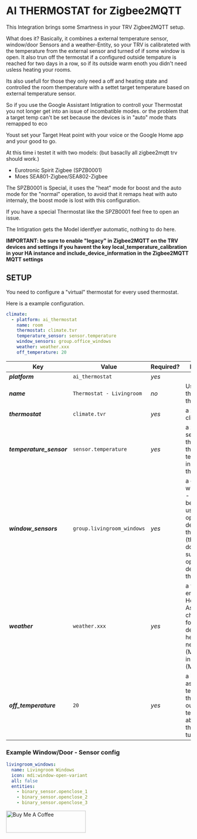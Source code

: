 # AI THERMOSTAT for Zigbee2MQTT

This Integration brings some Smartness in your TRV Zigbee2MQTT setup.

What does it? Basically, it combines a external temperature sensor, window/door Sensors and a weather-Entity, so your TRV is calibrateted with the temperature from the external sensor and turned of if some window is open. It also trun off the termostat if a configured outside tempature is reached for two days in a row, so if its outside warm enoth you didn't need usless heating your rooms.

Its also usefull for those they only need a off and heating state and controlled the room themperature with a settet target temperature based on external temperature sensor.

So if you use the Google Assistant Intigration to controll your Thermostat you not longer get into an issue of incombatible modes. or the problem that a target temp can't be set because the devices is in "auto" mode thats remapped to eco

Youst set your Target Heat point with your voice or the Google Home app and your good to go.

At this time i testet it with two models: (but basaclly all zigbee2mqtt trv should work.)

- Eurotronic Spirit Zigbee (SPZB0001)
- Moes SEA801-Zigbee/SEA802-Zigbee

The SPZB0001 is Special, it uses the "heat" mode for boost and the auto mode for the "normal" operation, to avoid that it remaps heat with auto internaly, the boost mode is lost with this configuration.

If you have a special Thermostat like the SPZB0001 feel free to open an issue.

The Intigration gets the Model identfyer automatic, nothing to do here.

**IMPORTANT: be sure to enable "legacy" in Zigbee2MQTT on the TRV devices and settings if you havent the key local_temperature_calibration in your HA instance and include_device_information in the Zigbee2MQTT MQTT settings**

## SETUP
You need to configure a "virtual" thermostat for every used thermostat.

Here is a example configuration.
```yaml
climate:
  - platform: ai_thermostat
    name: room
    thermostat: climate.tvr
    temperature_sensor: sensor.temperature
    window_sensors: group.office_windows
    weather: weather.xxx
    off_temperature: 20
```


Key | Value | Required? | Description
--- | --- | --- | ---
***platform*** | `ai_thermostat` | *yes* |
***name*** | `Thermostat - Livingroom` | *no* | Used to name the virtual thermostat
***thermostat*** | `climate.tvr` | *yes* | a zigbee2mqtt climate entity.
***temperature_sensor*** | `sensor.temperature` | *yes* | a zigbee2mqtt sensor entity that is used for the actual temperature input of the thermostat.
***window_sensors*** | `group.livingroom_windows` | *yes* | a group of window/door - sensors (see below) that is used for the open window detection of the thermostat (the termostat dosn't need to support a open window detection for that feature).
***weather*** | `weather.xxx` | *yes* | a weather entity from Home Assistent to check the forcast to detect if heating is needed. (Meteorologisk institutt (Metno))
***off_temperature*** | `20` | *yes* | a int number as an temperature if the forcast outside temperature is above it the thermostat is turend off.

### Example Window/Door - Sensor config

```yaml
livingroom_windows:
  name: Livingroom Windows
  icon: mdi:window-open-variant
  all: false
  entities:
    - binary_sensor.openclose_1
    - binary_sensor.openclose_2
    - binary_sensor.openclose_3
```

<a href="https://www.buymeacoffee.com/kartoffeltoby" target="_blank"><img src="https://cdn.buymeacoffee.com/buttons/v2/default-green.png" alt="Buy Me A Coffee" style="height: 60px !important;width: 217px !important;" ></a>